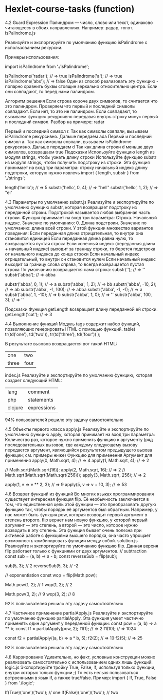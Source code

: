 # Hexlet-course-tasks (function)

4.2 Guard Expression 
Палиндром — число, слово или текст, одинаково читающееся в обоих направлениях. Например: радар, топот.
isPalindrome.js

Реализуйте и экспортируйте по умолчанию функцию isPalindrome с использованием рекурсии.

Примеры использования:

import isPalindrome from './isPalindrome';

isPalindrome('radar'); // => true
isPalindrome('a');     // => true
isPalindrome('abs');   // => false
Один из способ реализовать эту функцию - попарно сравнить буквы стоящие зеркально относительно центра. Если они совпадают, то перед нами палиндром.

Алгоритм решения
Если строка короче двух символов, то считается что это палиндром.
Проверяем что первый и последний символы совпадают. Если нет, то это не палиндром. Если совпадают, то вызываем функцию рекурсивно передавая внутрь строку минус первый и последний символ.
Разбор на примере: radar

Первый и последний символ r. Так как символы совпали, вызываем isPalindrome рекурсивно. Дальше передаем ada
Первый и последний символ a. Так как символы совпали, вызываем isPalindrome рекурсивно. Дальше передаем d
Так как длина строки d меньше двух символов, возвращаем true
Подсказки
Используйте функцию length из модуля strings, чтобы узнать длину строки
Используйте функцию substr из модуля strings, чтобы получить подстроку из строки. Эта функция принимает на вход три параметра:
строку
начальный индекс
длину подстроки, которую нужно извлечь
import { length, substr } from './strings';

length('hello'); // => 5
substr('hello', 0, 4); // => "hell"
substr('hello', 1, 2); // => "el"

4.3 Параметры по умолчанию
substr.js
Реализуйте и экспортируйте по умолчанию функцию substr, которая возвращает подстроку из переданной строки. Подстрокой называется любая выбранная часть строки. Функция принимает на вход три параметра:
Строка.
Начальный индекс. Значение по умолчанию: 0.
Длина подстроки. Значение по умолчанию: длина всей строки.
У этой функции множество вариантов поведения:
Если переданная длина отрицательная, то внутри она становится единицей
Если переданная длина равна нулю, то возвращается пустая строка
Если конечный индекс (переданная длина + начальный индекс) выходит за границу строки, то берется подстрока от начального индекса до конца строки
Если начальный индекс отрицательный, то внутри он становится нулем
Если начальный индекс выходит за границу слова справа, то всегда возвращается пустая строка
По умолчанию возвращается сама строка:
substr('');     // => ''
substr('abba'); // => abba


substr('abba', 0, 1);    // => a
substr('abba', 1, 2);    // => bb
substr('abba', -10, 2);  // => ab
substr('abba', -1, 100); // => abba
substr('abba', -1, -1);  // => a
substr('abba', 1, -10);  // => b
substr('abba', 1, 0);    // => ''
substr('abba', 100, 3);    // => ''


Подсказки
Функция getLength возвращает длину переданной ей строки: getLength('cat'); // => 3

4.4 Выполнение функций
Модуль tags содержит набор функций, позволяющих генерировать HTML с помощью функций.
table(
  tr(td('one'), td('two')),
  tr(td('three'), td('four'))
);


В результате вызовов возвращается вот такой HTML:
<table>
  <tr>
    <td>one</td>
    <td>two</td>
  </tr>
  <tr>
    <td>three</td>
    <td>four</td>
  </tr>
</table>


index.js
Реализуйте и экспортируйте по умолчанию функцию, которая создает следующий HTML:
<table>
  <tr>
    <td>lang</td>
    <td>comment</td>
  </tr>
  <tr>
    <td>php</td>
    <td>statements</td>
  </tr>
  <tr>
    <td>clojure</td>
    <td>expressions</td>
  </tr>
</table>


94% пользователей решило эту задачу самостоятельно

4.5 Объекты первого класса
apply.js
Реализуйте и экспортируйте по умолчанию функцию apply, которая принимает на вход три параметра:
Количество раз, которое нужно применить функцию к аргументу (ряд последовательных вызовов, где каждому следующему вызову передается аргумент, являющийся результатом предыдущего вызова функции; см. примеры ниже)
Функцию для применения
Аргумент для применения
apply(0, Math.sqrt, 4); // => 4
apply(1, Math.sqrt, 4); // => 2

// Math.sqrt(Math.sqrt(16));
apply(2, Math.sqrt, 16); // => 2
// Math.sqrt(Math.sqrt(Math.sqrt(256)));
apply(3, Math.sqrt, 256); // => 2

apply(1, v => v ** 2, 3); // => 9
apply(5, v => v + 10, 3); // => 53

4.6 Возврат функций из функций
Во многих языках программирования существует интересная функция flip. Её необычность заключается в том, что единственная цель этой функции — это преобразовать другую функцию так, чтобы порядок её аргументов был обратным.
Например, у нас может быть функция pow, которая возводит первый аргумент в степень второго. flip вернет нам новую функцию, у которой первый аргумент — это степень, а второй — это число, которое нужно возводить в эту степень.
Эта функция бывает очень полезна при активной работе с функциями высшего порядка, она часто упрощает возможность комбинировать функции между собой.
solution.js
Реализуйте и экспортируйте по умолчанию функцию flip. Данная версия flip работает только с функциями от двух аргументов.
// subtraction
const sub = (a, b) => a - b;
const reverseSub = flip(sub);

sub(5, 3); // 2
reverseSub(5, 3); // -2

// exponentiation
const wop = flip(Math.pow);

Math.pow(1, 2); // 1
wop(1, 2); // 2

Math.pow(3, 2); // 9
wop(3, 2); // 8

92% пользователей решило эту задачу самостоятельно

4.7 Частичное применение
partialApply.js
Реализуйте и экспортируйте по умолчанию функцию partialApply. Эта функция умеет частично применять один аргумент у переданной функции:
const pow = (a, b) => a ** b;
const f1 = partialApply(pow, 2);
f1(1); // => 2
f1(10); // => 1024

const f2 = partialApply((a, b) => a * b, 5);
f2(2); // => 10
f2(5); // => 25

92% пользователей решило эту задачу самостоятельно

4.8 Каррирование
Удивительно, но факт, условные конструкции можно реализовать самостоятельно с использованием одних лишь функций.
logic.js
Экспортируйте тройку True, False, If, используя только функции, внутри которых только функции ;) То есть нельзя пользоваться встроенными в язык if, а также true/false.
Пример:
import { If, True, False } from './logic';

If(True)('one')('two'); // one
If(False)('one')('two'); // two
